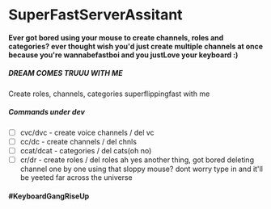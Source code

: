 # SuperFastServerAssitant 
#### Ever got bored using your mouse to create channels, roles and categories? ever thought wish you'd just create multiple channels at once because you're wannabefastboi and you justLove your keyboard :)<br>
##### DREAM COMES TRUUU WITH ME
Create roles, channels, categories superflippingfast with me
##### Commands under dev

- [ ] cvc/dvc - create voice channels / del vc
- [ ] cc/dc - create channels / del chnls
- [ ] ccat/dcat - categories / del cats(oh no)
- [ ] cr/dr - create roles / del roles
ah yes another thing, got bored deleting channel one by one using that sloppy mouse? dont worry type in and it'll be yeeted far across the universe
#### #KeyboardGangRiseUp